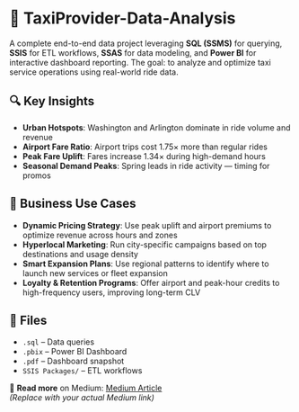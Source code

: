 # 🚖 TaxiProvider-Data-Analysis

A complete end-to-end data project leveraging **SQL (SSMS)** for querying, **SSIS** for ETL workflows, **SSAS** for data modeling, and **Power BI** for interactive dashboard reporting. The goal: to analyze and optimize taxi service operations using real-world ride data.

## 🔍 Key Insights

- **Urban Hotspots**: Washington and Arlington dominate in ride volume and revenue  
- **Airport Fare Ratio**: Airport trips cost 1.75× more than regular rides  
- **Peak Fare Uplift**: Fares increase 1.34× during high-demand hours  
- **Seasonal Demand Peaks**: Spring leads in ride activity — timing for promos

## 🎯  Business Use Cases

- **Dynamic Pricing Strategy**: Use peak uplift and airport premiums to optimize revenue across hours and zones  
- **Hyperlocal Marketing**: Run city-specific campaigns based on top destinations and usage density  
- **Smart Expansion Plans**: Use regional patterns to identify where to launch new services or fleet expansion  
- **Loyalty & Retention Programs**: Offer airport and peak-hour credits to high-frequency users, improving long-term CLV


## 📁 Files

- `.sql` – Data queries  
- `.pbix` – Power BI Dashboard  
- `.pdf` – Dashboard snapshot  
- `SSIS Packages/` – ETL workflows

📖 **Read more** on Medium: [Medium Article](https://medium.com/@suchitsainju01/data-to-decision-how-i-transformed-2-5m-taxi-trips-using-big-data-power-bi-5748af0d6282)  
*(Replace with your actual Medium link)*

